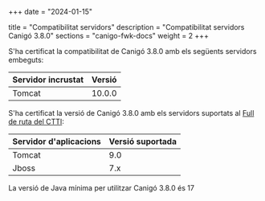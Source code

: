 +++
date        = "2024-01-15"

title       = "Compatibilitat servidors"
description = "Compatibilitat servidors Canigó 3.8.0"
sections    = "canigo-fwk-docs"
weight		= 2
+++

S'ha certificat la compatibilitat de Canigó 3.8.0 amb els següents servidors embeguts:

|      Servidor incrustat             |                   Versió                    |
|---------------------------------     |---------------------------------     |
|  Tomcat                               |         10.0.0                        |


S'ha certificat la versió de Canigó 3.8.0 amb els servidors suportats al [Full de ruta del CTTI](https://qualitat.solucions.gencat.cat/estandards/estandard-full-ruta-programari/):

|     	Servidor d'aplicacions				|      				Versió suportada     	|
|--------------------------------- 	|--------------------------------- 	|
|  Tomcat					          	  	 	|         9.0   	             			|
|  Jboss                               |         7.x                        |

La versió de Java mínima per utilitzar Canigó 3.8.0 és 17
